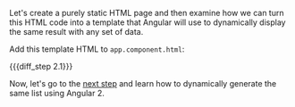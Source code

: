 Let's create a purely static HTML page and then examine how we can turn this HTML code into a template that Angular will use to dynamically display the same result with any set of data.

Add this template HTML to `app.component.html`:

{{{diff_step 2.1}}}

Now, let's go to the [next step](/tutorials/angular2/dynamic-template) and learn how to dynamically generate the same list using Angular 2.
